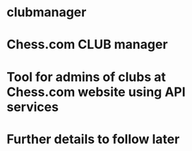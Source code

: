 # clubmanager
# Chess.com CLUB manager
# Tool for admins of clubs at Chess.com website using API services
# Further details to follow later
